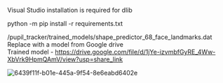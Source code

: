 Visual Studio installation is required for dlib

python -m pip install -r requirements.txt

/pupil_tracker/trained_models/shape_predictor_68_face_landmarks.dat 
Replace with a model from Google drive  
Trained model - https://drive.google.com/file/d/1jYe-izvmbfGyRE_4Ww-XbVrk9HpmQAmV/view?usp=share_link

![6439f11f-b01e-445a-9f54-8e6eabd6402e](https://user-images.githubusercontent.com/103174654/200115061-cb617eb5-a75a-4a38-9e60-2e318cfc9af6.jpg)
